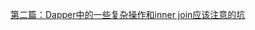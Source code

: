 ﻿[第二篇：Dapper中的一些复杂操作和inner join应该注意的坑 ](http://mp.weixin.qq.com/s?__biz=MzAwNTMxMzg1MA==&mid=2654067894&idx=1&sn=349adca1bcec34d550dfdb883212524a&scene=2&srcid=0905FIArkGRm2cmYu5Kzt9KX#rd)

